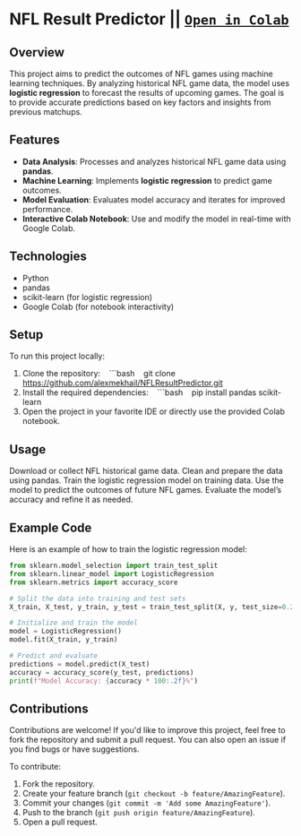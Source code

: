 # NFL Result Predictor || [```Open in Colab```](https://colab.research.google.com/github/annaadeeb/NFLGamePredictor/blob/main/NFL_Game_Predictor.ipynb)

## Overview
This project aims to predict the outcomes of NFL games using machine learning techniques. By analyzing historical NFL game data, the model uses **logistic regression** to forecast the results of upcoming games. The goal is to provide accurate predictions based on key factors and insights from previous matchups.

## Features
- **Data Analysis**: Processes and analyzes historical NFL game data using **pandas**.
- **Machine Learning**: Implements **logistic regression** to predict game outcomes.
- **Model Evaluation**: Evaluates model accuracy and iterates for improved performance.
- **Interactive Colab Notebook**: Use and modify the model in real-time with Google Colab.

## Technologies
- Python
- pandas
- scikit-learn (for logistic regression)
- Google Colab (for notebook interactivity)

## Setup
To run this project locally:

1. Clone the repository:
   ```bash
   git clone https://github.com/alexmekhail/NFLResultPredictor.git
2. Install the required dependencies:
   ```bash
   pip install pandas scikit-learn
3. Open the project in your favorite IDE or directly use the provided Colab notebook.

## Usage
Download or collect NFL historical game data.
Clean and prepare the data using pandas.
Train the logistic regression model on training data.
Use the model to predict the outcomes of future NFL games.
Evaluate the model’s accuracy and refine it as needed.

## Example Code
Here is an example of how to train the logistic regression model:
```python
from sklearn.model_selection import train_test_split
from sklearn.linear_model import LogisticRegression
from sklearn.metrics import accuracy_score

# Split the data into training and test sets
X_train, X_test, y_train, y_test = train_test_split(X, y, test_size=0.2)

# Initialize and train the model
model = LogisticRegression()
model.fit(X_train, y_train)

# Predict and evaluate
predictions = model.predict(X_test)
accuracy = accuracy_score(y_test, predictions)
print(f"Model Accuracy: {accuracy * 100:.2f}%")
```

## Contributions
Contributions are welcome! If you'd like to improve this project, feel free to fork the repository and submit a pull request. You can also open an issue if you find bugs or have suggestions.

To contribute:
1. Fork the repository.
2. Create your feature branch (`git checkout -b feature/AmazingFeature`).
3. Commit your changes (`git commit -m 'Add some AmazingFeature'`).
4. Push to the branch (`git push origin feature/AmazingFeature`).
5. Open a pull request.
